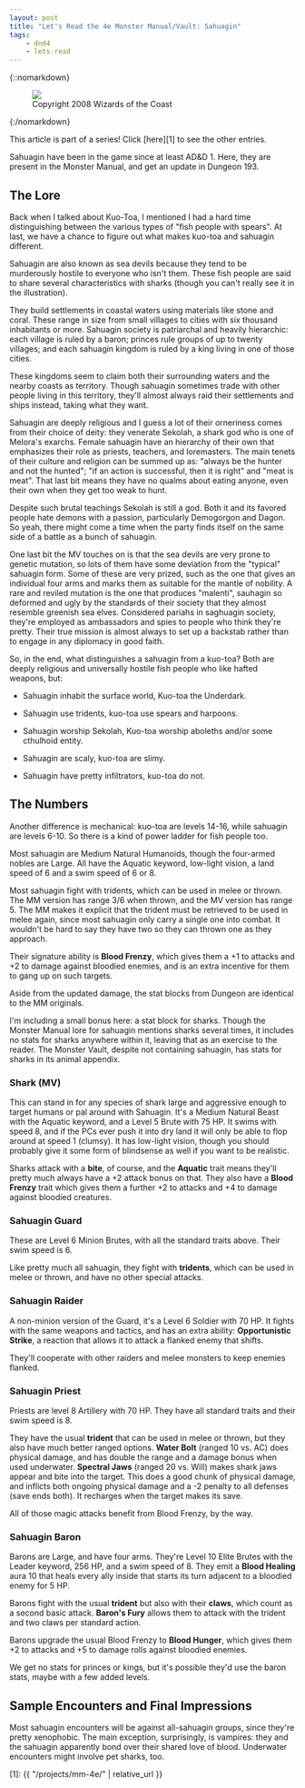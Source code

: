 ```yaml
---
layout: post
title: "Let's Read the 4e Monster Manual/Vault: Sahuagin"
tags:
    - dnd4
    - lets-read
---
```


{::nomarkdown}
<figure class="center">
  <img src="{{ "/assets/wir-mm-4e-sauhagin.png" | absolute_url }}"/>
  <figcaption>
    Copyright 2008 Wizards of the Coast
  </figcaption>
</figure>
{:/nomarkdown}

This article is part of a series! Click [here][1] to see the other entries.

Sahuagin have been in the game since at least AD&D 1. Here, they are present in
the Monster Manual, and get an update in Dungeon 193.

## The Lore

Back when I talked about Kuo-Toa, I mentioned I had a hard time distinguishing
between the various types of "fish people with spears". At last, we have a
chance to figure out what makes kuo-toa and sahuagin different.

Sahuagin are also known as sea devils because they tend to be murderously
hostile to everyone who isn't them. These fish people are said to share several
characteristics with sharks (though you can't really see it in the
illustration).

They build settlements in coastal waters using materials like stone and
coral. These range in size from small villages to cities with six thousand
inhabitants or more. Sahuagin society is patriarchal and heavily hierarchic:
each village is ruled by a baron; princes rule groups of up to twenty villages;
and each sahuagin kingdom is ruled by a king living in one of those cities.

These kingdoms seem to claim both their surrounding waters and the nearby coasts
as territory. Though sahuagin sometimes trade with other people living in this
territory, they'll almost always raid their settlements and ships instead,
taking what they want.

Sahuagin are deeply religious and I guess a lot of their orneriness comes from
their choice of deity: they venerate Sekolah, a shark god who is one of Melora's
exarchs. Female sahuagin have an hierarchy of their own that emphasizes their
role as priests, teachers, and loremasters. The main tenets of their culture and
religion can be summed up as: "always be the hunter and not the hunted"; "if an
action is successful, then it is right" and "meat is meat". That last bit means
they have no qualms about eating anyone, even their own when they get too weak
to hunt.

Despite such brutal teachings Sekolah is still a god. Both it and its favored
people hate demons with a passion, particularly Demogorgon and Dagon. So yeah,
there might come a time when the party finds itself on the same side of a battle
as a bunch of sahuagin.

One last bit the MV touches on is that the sea devils are very prone to genetic
mutation, so lots of them have some deviation from the "typical" sahuagin
form. Some of these are very prized, such as the one that gives an individual
four arms and marks them as suitable for the mantle of nobility. A rare and
reviled mutation is the one that produces "malenti", sauhagin so deformed and
ugly by the standards of their society that they almost resemble greenish sea
elves. Considered pariahs in saghuagin society, they're employed as ambassadors
and spies to people who think they're pretty. Their true mission is almost
always to set up a backstab rather than to engage in any diplomacy in good
faith.

So, in the end, what distinguishes a sahuagin from a kuo-toa? Both are deeply
religious and universally hostile fish people who like hafted weapons, but:

- Sahuagin inhabit the surface world, Kuo-toa the Underdark.

- Sahuagin use tridents, kuo-toa use spears and harpoons.

- Sahuagin worship Sekolah, Kuo-toa worship aboleths and/or some cthulhoid
  entity.

- Sahuagin are scaly, kuo-toa are slimy.

- Sahuagin have pretty infiltrators, kuo-toa do not.

## The Numbers

Another difference is mechanical: kuo-toa are levels 14-16, while sahuagin are
levels 6-10. So there is a kind of power ladder for fish people too.

Most sahuagin are Medium Natural Humanoids, though the four-armed nobles are
Large. All have the Aquatic keyword, low-light vision, a land speed of 6 and a
swim speed of 6 or 8.

Most sahuagin fight with tridents, which can be used in melee or thrown. The MM
version has range 3/6 when thrown, and the MV version has range 5. The MM makes
it explicit that the trident must be retrieved to be used in melee again, since
most sahuagin only carry a single one into combat. It wouldn't be hard to say
they have two so they can thrown one as they approach.

Their signature ability is **Blood Frenzy**, which gives them a +1 to attacks
and +2 to damage against bloodied enemies, and is an extra incentive for them to
gang up on such targets.

Aside from the updated damage, the stat blocks from Dungeon are identical to
the MM originals.

I'm including a small bonus here: a stat block for sharks. Though the Monster
Manual lore for sahuagin mentions sharks several times, it includes no stats for
sharks anywhere within it, leaving that as an exercise to the reader. The
Monster Vault, despite not containing sahuagin, has stats for sharks in its
animal appendix.

### Shark (MV)

This can stand in for any species of shark large and aggressive enough to target
humans or pal around with Sahuagin. It's a Medium Natural Beast with the Aquatic
keyword, and a Level 5 Brute with 75 HP. It swims with speed 8, and if the PCs
ever push it into dry land it will only be able to flop around at speed 1
(clumsy). It has low-light vision, though you should probably give it some form
of blindsense as well if you want to be realistic.

Sharks attack with a **bite**, of course, and the **Aquatic** trait means
they'll pretty much always have a +2 attack bonus on that. They also have a
**Blood Frenzy** trait which gives them a further +2 to attacks and +4 to damage
against bloodied creatures.

### Sahuagin Guard

These are Level 6 Minion Brutes, with all the standard traits above. Their swim
speed is 6.

Like pretty much all sahuagin, they fight with **tridents**, which can be used
in melee or thrown, and have no other special attacks.

### Sahuagin Raider

A non-minion version of the Guard, it's a Level 6 Soldier with 70 HP. It fights
with the same weapons and tactics, and has an extra ability: **Opportunistic
Strike**, a reaction that allows it to attack a flanked enemy that shifts.

They'll cooperate with other raiders and melee monsters to keep enemies
flanked.

### Sahuagin Priest

Priests are level 8 Artillery with 70 HP. They have all standard traits and
their swim speed is 8.

They have the usual **trident** that can be used in melee or thrown, but they
also have much better ranged options. **Water Bolt** (ranged 10 vs. AC) does
physical damage, and has double the range and a damage bonus when used
underwater. **Spectral Jaws** (ranged 20 vs. Will) makes shark jaws appear and
bite into the target. This does a good chunk of physical damage, and inflicts
both ongoing physical damage and a -2 penalty to all defenses (save ends
both). It recharges when the target makes its save.

All of those magic attacks benefit from Blood Frenzy, by the way.

### Sahuagin Baron

Barons are Large, and have four arms. They're Level 10 Elite Brutes with the
Leader keyword, 256 HP, and a swim speed of 8. They emit a **Blood Healing**
aura 10 that heals every ally inside that starts its turn adjacent to a bloodied
enemy for 5 HP.

Barons fight with the usual **trident** but also with their **claws**, which
count as a second basic attack. **Baron's Fury** allows them to attack with the
trident and two claws per standard action.

Barons upgrade the usual Blood Frenzy to **Blood Hunger**, which gives them +2
to attacks and +5 to damage rolls against bloodied enemies.

We get no stats for princes or kings, but it's possible they'd use the baron
stats, maybe with a few added levels.

## Sample Encounters and Final Impressions

Most sahuagin encounters will be against all-sahuagin groups, since they're
pretty xenophobic. The main exception, surprisingly, is vampires: they and the
sahuagin apparently bond over their shared love of blood. Underwater encounters
might involve pet sharks, too.

[1]: {{ "/projects/mm-4e/" | relative_url }}
